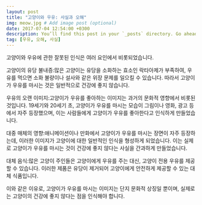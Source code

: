 ```yaml
---
layout: post
title: "고양이와 우유: 사실과 오해"
img: meow.jpg # Add image post (optional)
date: 2017-07-04 12:54:00 +0300
description: You’ll find this post in your `_posts` directory. Go ahead and edit it and re-build the site to see your changes. # Add post description (optional)
tag: [우유, 오해, 사실]
---
```

고양이와 우유에 관한 잘못된 인식은 여러 요인에서 비롯되었습니다.

고양이의 유당 불내증:많은 고양이는 유당을 소화하는 효소인 락타아제가 부족하여, 우유를 먹으면 소화 불량이나 설사와 같은 위장 문제를 일으킬 수 있습니다. 따라서 고양이가 우유를 마시는 것은 일반적으로 건강에 좋지 않습니다.

우유의 오랜 이미지:고양이가 우유를 좋아하는 이미지는 과거의 문화적 영향에서 비롯된 것입니다. 19세기와 20세기 초, 고양이가 우유를 마시는 모습이 그림이나 영화, 광고 등에서 자주 등장했으며, 이는 사람들에게 고양이가 우유를 좋아한다고 인식하게 만들었습니다.

대중 매체의 영향:애니메이션이나 만화에서 고양이가 우유를 마시는 장면이 자주 등장하는데, 이러한 이미지가 고양이에 대한 일반적인 인식을 형성하게 되었습니다. 이는 실제로 고양이가 우유를 마시는 것이 건강에 좋지 않다는 사실을 간과하게 만들었습니다.

대체 음식:많은 고양이 주인들은 고양이에게 우유를 주는 대신, 고양이 전용 우유를 제공할 수 있습니다. 이러한 제품은 유당이 제거되어 고양이에게 안전하게 제공할 수 있는 대체 식품입니다.

이와 같은 이유로, 고양이가 우유를 마시는 이미지는 단지 문화적 상징일 뿐이며, 실제로는 고양이의 건강에 좋지 않다는 점을 인식해야 합니다.
